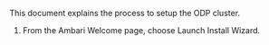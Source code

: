 This document explains the process to setup the ODP cluster. 

1. From the Ambari Welcome page, choose Launch Install Wizard.

